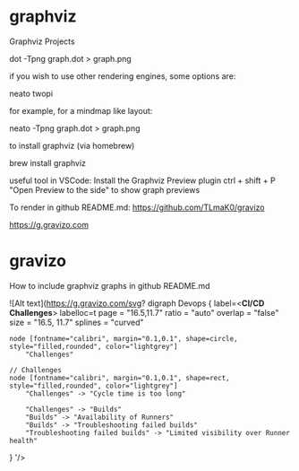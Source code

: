 # graphviz
Graphviz Projects

dot -Tpng graph.dot > graph.png

if you wish to use other rendering engines, some options are:

neato
twopi

for example, for a mindmap like layout:

neato -Tpng graph.dot > graph.png

to install graphviz (via homebrew)

brew install graphviz

useful tool in VSCode:
Install the Graphviz Preview plugin
ctrl + shift + P
"Open Preview to the side" to show graph previews

To render in github README.md:
https://github.com/TLmaK0/gravizo

https://g.gravizo.com

gravizo
=======

How to include graphviz graphs in github README.md

![Alt text](https://g.gravizo.com/svg?
digraph Devops {
    label=<<b>CI/CD Challenges</b>>
    labelloc=t
    page = "16.5,11.7"
    ratio = "auto"
    overlap = "false"
    size = "16.5, 11.7"
    splines = "curved"

    node [fontname="calibri", margin="0.1,0.1", shape=circle, style="filled,rounded", color="lightgrey"]
        "Challenges"

    // Challenges
    node [fontname="calibri", margin="0.1,0.1", shape=rect, style="filled,rounded", color="lightgrey"]
        "Challenges" -> "Cycle time is too long"

        "Challenges" -> "Builds"
        "Builds" -> "Availability of Runners"
        "Builds" -> "Troubleshooting failed builds"
        "Troubleshooting failed builds" -> "Limited visibility over Runner health"
 }
'/>